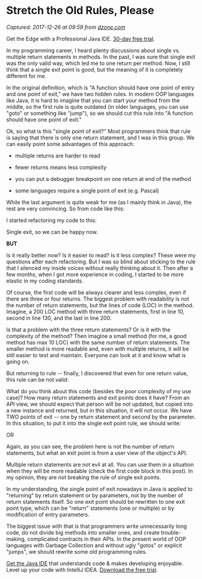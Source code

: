 # Stretch the Old Rules, Please

_Captured: 2017-12-26 at 09:59 from [dzone.com](https://dzone.com/articles/stretch-the-old-rules-please?edition=347122&utm_source=Daily%20Digest&utm_medium=email&utm_campaign=Daily%20Digest%202017-12-25)_

Get the Edge with a Professional Java IDE. [30-day free trial](https://dzone.com/go?i=255333&u=https%3A%2F%2Fwww.jetbrains.com%2Fidea%2Fspecials%2Fidea%2Fidea.html%3Futm_source%3Ddzone%26utm_medium%3Dcpc-preroll%26utm_campaign%3Didea).

In my programming career, I heard plenty discussions about single vs. multiple return statements in methods. In the past, I was sure that single exit was the only valid way, which led me to one return per method. Now, I still think that a single exit point is good, but the meaning of it is completely different for me.

In the original definition, which is "A function should have one point of entry and one point of exit," we have two hidden rules. In modern OOP languages like Java, it is hard to imagine that you can start your method from the middle, so the first rule is quite outdated (in older languages, you can use "goto" or something like "jump"), so we should cut this rule into "A function should have one point of exit."

Ok, so what is this "single point of exit?" Most programmers think that rule is saying that there is only one return statement, and I was in this group. We can easily point some advantages of this approach:

  * multiple returns are harder to read

  * fewer returns means less complexity

  * you can put a debugger breakpoint on one return at end of the method

  * some languages require a single point of exit (e.g. Pascal)

While the last argument is quite weak for me (as I mainly think in Java), the rest are very convincing. So from code like this:

I started refactoring my code to this:

Single exit, so we can be happy now.

**BUT**

Is it really better now? Is it easier to read? Is it less complex? These were my questions after each refactoring. But I was so blind about sticking to the rule that I silenced my inside voices without really thinking about it. Then after a few months, when I got more experience in coding, I started to be more elastic in my coding standards.

Of course, the first code will be always clearer and less complex, even if there are three or four returns. The biggest problem with readability is not the number of return statements, but the lines of code (LOC) in the method. Imagine, a 200 LOC method with three return statements, first in line 10, second in line 130, and the last in line 200.

Is that a problem with the three return statements? Or is it with the complexity of the method? Then imagine a small method (for me, a good method has max 10 LOC) with the same number of return statements. The smaller method is more readable and, even with multiple returns, it will be still easier to test and maintain. Everyone can look at it and know what is going on.

But returning to rule -- finally, I discovered that even for one return value, this rule can be not valid:

What do you think about this code (besides the poor complexity of my use case)? How many return statements and exit points does it have? From an API view, we should expect that person will be not updated, but copied into a new instance and returned, but in this situation, it will not occur. We have TWO points of exit -- one by return statement and second by the parameter. In this situation, to put it into the single exit point rule, we should write:

OR

Again, as you can see, the problem here is not the number of return statements, but what an exit point is from a user view of the object's API.

Multiple return statements are not evil at all. You can use them in a situation when they will be more readable (check the first code block in this post). In my opinion, they are not breaking the rule of single exit points.

In my understanding, the single point of exit nowadays in Java is applied to "returning" by return statement or by parameters, not by the number of return statements itself. So one exit point should be rewritten to one exit point type, which can be "return" statements (one or multiple) or by modification of entry parameters.

The biggest issue with that is that programmers write unnecessarily long code, do not divide big methods into smaller ones, and create trouble-making, complicated contracts in their APIs. In the present world of OOP languages with Garbage Collection and without ugly "gotos" or explicit "jumps", we should rewrite some old programming rules.

[Get the Java IDE](https://dzone.com/go?i=255334&u=https%3A%2F%2Fwww.jetbrains.com%2Fidea%2Fspecials%2Fidea%2Fidea.html%3Futm_source%3Ddzone%26utm_medium%3Dcpc-postroll%26utm_campaign%3Didea) that understands code & makes developing enjoyable. Level up your code with IntelliJ IDEA. [Download the free trial](https://dzone.com/go?i=255334&u=https%3A%2F%2Fwww.jetbrains.com%2Fidea%2Fspecials%2Fidea%2Fidea.html%3Futm_source%3Ddzone%26utm_medium%3Dcpc-postroll%26utm_campaign%3Didea).
